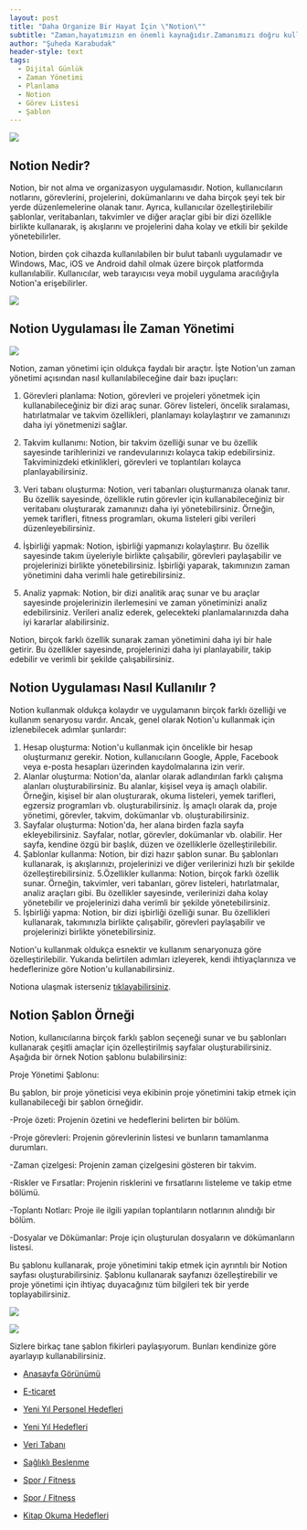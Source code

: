 ```yaml
---
layout: post
title: "Daha Organize Bir Hayat İçin \"Notion\""
subtitle: "Zaman,hayatımızın en önemli kaynağıdır.Zamanımızı doğru kullanarak hayatımızı daha değerli bir hale getirebiliriz."
author: "Şuheda Karabudak"
header-style: text
tags:
  - Dijital Günlük
  - Zaman Yönetimi
  - Planlama
  - Notion
  - Görev Listesi
  - Şablon
---
```


![](https://i.pinimg.com/564x/4a/03/bd/4a03bdada0a8b03cde7203fd79837e86.jpg)


Notion Nedir?
--
Notion, bir not alma ve organizasyon uygulamasıdır. Notion, kullanıcıların notlarını, görevlerini, projelerini, dokümanlarını ve daha birçok şeyi tek bir yerde düzenlemelerine olanak tanır. Ayrıca, kullanıcılar özelleştirilebilir şablonlar, veritabanları, takvimler ve diğer araçlar gibi bir dizi özellikle birlikte kullanarak, iş akışlarını ve projelerini daha kolay ve etkili bir şekilde yönetebilirler.

Notion, birden çok cihazda kullanılabilen bir bulut tabanlı uygulamadır ve Windows, Mac, iOS ve Android dahil olmak üzere birçok platformda kullanılabilir. Kullanıcılar, web tarayıcısı veya mobil uygulama aracılığıyla Notion'a erişebilirler.

![](https://i.pinimg.com/564x/51/63/63/516363e63817e5171e730945b1e7f743.jpg)


Notion Uygulaması İle Zaman Yönetimi
-------------------------------------
![](https://i.pinimg.com/564x/04/91/a4/0491a4836e9bf75ff0f9b54ab7826bdb.jpg)

Notion, zaman yönetimi için oldukça faydalı bir araçtır. İşte Notion'un zaman yönetimi açısından nasıl kullanılabileceğine dair bazı ipuçları:

1. Görevleri planlama: Notion, görevleri ve projeleri yönetmek için kullanabileceğiniz bir dizi araç sunar. Görev listeleri, öncelik sıralaması, hatırlatmalar ve takvim özellikleri, planlamayı kolaylaştırır ve zamanınızı daha iyi yönetmenizi sağlar.

2. Takvim kullanımı: Notion, bir takvim özelliği sunar ve bu özellik sayesinde tarihlerinizi ve randevularınızı kolayca takip edebilirsiniz. Takviminizdeki etkinlikleri, görevleri ve toplantıları kolayca planlayabilirsiniz.

3. Veri tabanı oluşturma: Notion, veri tabanları oluşturmanıza olanak tanır. Bu özellik sayesinde, özellikle rutin görevler için kullanabileceğiniz bir veritabanı oluşturarak zamanınızı daha iyi yönetebilirsiniz. Örneğin, yemek tarifleri, fitness programları, okuma listeleri gibi verileri düzenleyebilirsiniz.

4. İşbirliği yapmak: Notion, işbirliği yapmanızı kolaylaştırır. Bu özellik sayesinde takım üyeleriyle birlikte çalışabilir, görevleri paylaşabilir ve projelerinizi birlikte yönetebilirsiniz. İşbirliği yaparak, takımınızın zaman yönetimini daha verimli hale getirebilirsiniz.

5. Analiz yapmak: Notion, bir dizi analitik araç sunar ve bu araçlar sayesinde projelerinizin ilerlemesini ve zaman yönetiminizi analiz edebilirsiniz. Verileri analiz ederek, gelecekteki planlamalarınızda daha iyi kararlar alabilirsiniz.

Notion, birçok farklı özellik sunarak zaman yönetimini daha iyi bir hale getirir. Bu özellikler sayesinde, projelerinizi daha iyi planlayabilir, takip edebilir ve verimli bir şekilde çalışabilirsiniz.


Notion Uygulaması Nasıl Kullanılır ?
-------------------------------------
Notion kullanmak oldukça kolaydır ve uygulamanın birçok farklı özelliği ve kullanım senaryosu vardır. Ancak, genel olarak Notion'u kullanmak için izlenebilecek adımlar şunlardır:

1. Hesap oluşturma: Notion'u kullanmak için öncelikle bir hesap oluşturmanız gerekir. Notion, kullanıcıların Google, Apple, Facebook veya e-posta hesapları üzerinden kaydolmalarına izin verir.
2. Alanlar oluşturma: Notion'da, alanlar olarak adlandırılan farklı çalışma alanları oluşturabilirsiniz. Bu alanlar, kişisel veya iş amaçlı olabilir. Örneğin, kişisel bir alan oluşturarak, okuma listeleri, yemek tarifleri, egzersiz programları vb. oluşturabilirsiniz. İş amaçlı olarak da, proje yönetimi, görevler, takvim, dokümanlar vb. oluşturabilirsiniz.
3. Sayfalar oluşturma: Notion'da, her alana birden fazla sayfa ekleyebilirsiniz. Sayfalar, notlar, görevler, dokümanlar vb. olabilir. Her sayfa, kendine özgü bir başlık, düzen ve özelliklerle özelleştirilebilir.
4. Şablonlar kullanma: Notion, bir dizi hazır şablon sunar. Bu şablonları kullanarak, iş akışlarınızı, projelerinizi ve diğer verilerinizi hızlı bir şekilde özelleştirebilirsiniz.
5.Özellikler kullanma: Notion, birçok farklı özellik sunar. Örneğin, takvimler, veri tabanları, görev listeleri, hatırlatmalar, analiz araçları gibi. Bu özellikler sayesinde, verilerinizi daha kolay yönetebilir ve projelerinizi daha verimli bir şekilde yönetebilirsiniz.
6. İşbirliği yapma: Notion, bir dizi işbirliği özelliği sunar. Bu özellikleri kullanarak, takımınızla birlikte çalışabilir, görevleri paylaşabilir ve projelerinizi birlikte yönetebilirsiniz.

Notion'u kullanmak oldukça esnektir ve kullanım senaryonuza göre özelleştirilebilir. Yukarıda belirtilen adımları izleyerek, kendi ihtiyaçlarınıza ve hedeflerinize göre Notion'u kullanabilirsiniz.

Notiona ulaşmak isterseniz [tıklayabilirsiniz](https://www.notion.so).


Notion Şablon Örneği 
------------------------------------- 
Notion, kullanıcılarına birçok farklı şablon seçeneği sunar ve bu şablonları kullanarak çeşitli amaçlar için özelleştirilmiş sayfalar oluşturabilirsiniz. Aşağıda bir örnek Notion şablonu bulabilirsiniz:

Proje Yönetimi Şablonu:

Bu şablon, bir proje yöneticisi veya ekibinin proje yönetimini takip etmek için kullanabileceği bir şablon örneğidir.

-Proje özeti: Projenin özetini ve hedeflerini belirten bir bölüm.

-Proje görevleri: Projenin görevlerinin listesi ve bunların tamamlanma durumları.

-Zaman çizelgesi: Projenin zaman çizelgesini gösteren bir takvim.

-Riskler ve Fırsatlar: Projenin risklerini ve fırsatlarını listeleme ve takip etme bölümü.

-Toplantı Notları: Proje ile ilgili yapılan toplantıların notlarının alındığı bir bölüm.

-Dosyalar ve Dökümanlar: Proje için oluşturulan dosyaların ve dökümanların listesi.

Bu şablonu kullanarak, proje yönetimini takip etmek için ayrıntılı bir Notion sayfası oluşturabilirsiniz. Şablonu kullanarak sayfanızı özelleştirebilir ve proje yönetimi için ihtiyaç duyacağınız tüm bilgileri tek bir yerde toplayabilirsiniz.

![](https://i.pinimg.com/564x/77/8a/b2/778ab25564dc62b34548aa55d9ee5804.jpg)

![](https://i.pinimg.com/564x/e1/c3/6c/e1c36cab1414e71b75ff7faa3935f2b8.jpg)

Sizlere birkaç tane şablon fikirleri paylaşıyorum. Bunları kendinize göre ayarlayıp kullanabilirsiniz.

- [Anasayfa Görünümü](https://www.notion.so/templates/home-heart)

- [E-ticaret](https://www.notion.so/templates/product-launch-announcement-w-notion-ai) 

- [Yeni Yıl Personel Hedefleri](https://www.notion.so/templates/collections/new-year-personal-organization)

- [Yeni Yıl Hedefleri](https://www.notion.so/templates/2023-yearly-goal-tracker)

- [Veri Tabanı](https://www.notion.so/templates/collections/essential-database-templates)

- [Sağlıklı Beslenme](https://www.notion.so/templates/food-dairy)

- [ Spor / Fitness](https://www.notion.so/templates/huberman-functional-fitness-workout-template)

- [Spor / Fitness](https://www.notion.so/templates/workout-dashboard-2)

- [Kitap Okuma Hedefleri](https://easlo.notion.site/Book-Tracker-ac56857aea15438fba90672ecb0e7bf3)



